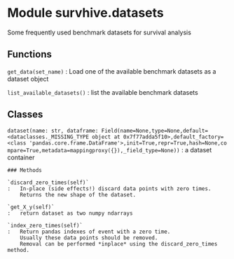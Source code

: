 Module survhive.datasets
========================
Some frequently used benchmark datasets for survival analysis

Functions
---------

    
`get_data(set_name)`
:   Load one of the available benchmark datasets as a dataset object

    
`list_available_datasets()`
:   list the available benchmark datasets

Classes
-------

`dataset(name: str, dataframe: Field(name=None,type=None,default=<dataclasses._MISSING_TYPE object at 0x7f77adda5f10>,default_factory=<class 'pandas.core.frame.DataFrame'>,init=True,repr=True,hash=None,compare=True,metadata=mappingproxy({}),_field_type=None))`
:   a dataset container

    ### Methods

    `discard_zero_times(self)`
    :   In-place (side effects!) discard data points with zero times.
        Returns the new shape of the dataset.

    `get_X_y(self)`
    :   return dataset as two numpy ndarrays

    `index_zero_times(self)`
    :   Return pandas indexes of event with a zero time.
        Usually these data points should be removed.
        Removal can be performed *inplace* using the discard_zero_times method.
